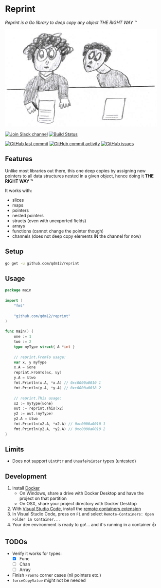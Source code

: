 # Reprint

*Reprint is a Go library to deep copy any object THE RIGHT WAY :tm:*

[![reprint](https://github.com/qdm12/reprint/raw/master/title.png)](https://github.com/qdm12/reprint)

[![Join Slack channel](https://img.shields.io/badge/slack-@qdm12-yellow.svg?logo=slack)](https://join.slack.com/t/qdm12/shared_invite/enQtODMwMDQyMTAxMjY1LTU1YjE1MTVhNTBmNTViNzJiZmQwZWRmMDhhZjEyNjVhZGM4YmIxOTMxOTYzN2U0N2U2YjQ2MDk3YmYxN2NiNTc)
[![Build Status](https://travis-ci.org/qdm12/reprint.svg?branch=master)](https://travis-ci.org/qdm12/reprint)

[![GitHub last commit](https://img.shields.io/github/last-commit/qdm12/reprint.svg)](https://github.com/qdm12/reprint/issues)
[![GitHub commit activity](https://img.shields.io/github/commit-activity/y/qdm12/reprint.svg)](https://github.com/qdm12/reprint/issues)
[![GitHub issues](https://img.shields.io/github/issues/qdm12/reprint.svg)](https://github.com/qdm12/reprint/issues)

## Features

Unlike most libraries out there, this one deep copies by assigning new pointers to all data structures
nested in a given object, hence doing it **THE RIGHT WAY :tm:**

It works with:

- slices
- maps
- pointers
- nested pointers
- structs (even with unexported fields)
- arrays
- functions (cannot change the pointer though)
- channels (does not deep copy elements IN the channel for now)

## Setup

```sh
go get -u github.com/qdm12/reprint
```

## Usage

```go
package main

import (
    "fmt"

    "github.com/qdm12/reprint"
)

func main() {
    one := 1
    two := 2
    type myType struct{ A *int }

    // reprint.FromTo usage:
    var x, y myType
    x.A = &one
    reprint.FromTo(&x, &y)
    y.A = &two
    fmt.Println(x.A, *x.A) // 0xc0000a0010 1
    fmt.Println(y.A, *y.A) // 0xc0000a0018 2

    // reprint.This usage:
    x2 := myType{&one}
    out := reprint.This(x2)
    y2 := out.(myType)
    y2.A = &two
    fmt.Println(x2.A, *x2.A) // 0xc0000a0010 1
    fmt.Println(y2.A, *y2.A) // 0xc0000a0018 2
}
```

## Limits

- Does not support `UintPtr` and `UnsafePointer` types (untested)

## Development

1. Install [Docker](https://docs.docker.com/install/)
    - On Windows, share a drive with Docker Desktop and have the project on that partition
    - On OSX, share your project directory with Docker Desktop
1. With [Visual Studio Code](https://code.visualstudio.com/download), install the [remote containers extension](https://marketplace.visualstudio.com/items?itemName=ms-vscode-remote.remote-containers)
1. In Visual Studio Code, press on `F1` and select `Remote-Containers: Open Folder in Container...`
1. Your dev environment is ready to go!... and it's running in a container :+1:

## TODOs

- Verify it works for types:
    - [x] Func
    - [ ] Chan
    - [ ] Array
- Finish `FromTo` corner cases (nil pointers etc.)
- `forceCopyValue` might not be needed

